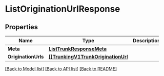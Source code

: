 # ListOriginationUrlResponse

## Properties

Name | Type | Description | Notes
------------ | ------------- | ------------- | -------------
**Meta** | [**ListTrunkResponseMeta**](ListTrunkResponseMeta.md) |  |[optional] 
**OriginationUrls** | [**[]TrunkingV1TrunkOriginationUrl**](TrunkingV1TrunkOriginationUrl.md) |  |[optional] 

[[Back to Model list]](../README.md#documentation-for-models) [[Back to API list]](../README.md#documentation-for-api-endpoints) [[Back to README]](../README.md)


